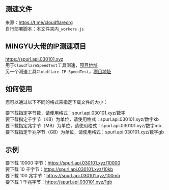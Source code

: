 ## 测速文件
来源：https://t.me/cloudflareorg  
自行部署脚本：本文件夹内`_workers.js`

## MINGYU大佬的IP测速项目
https://spurl.api.030101.xyz   
用于`CloudflareSpeedTest`工具测速，[项目地址](https://github.com/XIU2/CloudflareSpeedTest)  
另一个测速工具`Cloudflare-IP-SpeedTest`，[项目地址](https://github.com/badafans/Cloudflare-IP-SpeedTest)  

## 如何使用
您可以通过以下不同的格式来指定下载文件的大小：  

要下载指定字节数，请使用格式：spurl.api.030101.xyz/数字  
要下载指定千字节（KB）为单位，请使用格式：spurl.api.030101.xyz/数字kb  
要下载指定兆字节（MB）为单位，请使用格式：spurl.api.030101.xyz/数字mb  
要下载指定千兆字节（GB）为单位，请使用格式：spurl.api.030101.xyz/数字gb  

## 示例  
要下载 10000 字节：https://spurl.api.030101.xyz/10000  
要下载 10 千字节：https://spurl.api.030101.xyz/10kb  
要下载 100 兆字节：https://spurl.api.030101.xyz/100mb  
要下载 1 千兆字节：https://spurl.api.030101.xyz/1gb  
